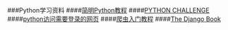 ###Python学习资料
####[简明Python教程](http://sebug.net/paper/python/)
####[PYTHON CHALLENGE](http://www.pythonchallenge.com/)
####[python访问需要登录的网页](http://zoulc001.iteye.com/blog/1186962)
####[爬虫入门教程](http://blog.csdn.net/column/details/why-bug.html)
####[The Django Book](http://djangobook.py3k.cn/2.0/)
